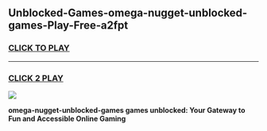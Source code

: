 
## Unblocked-Games-omega-nugget-unblocked-games-Play-Free-a2fpt
<h3>
<a href="https://premium76.site?title=omega-nugget-unblocked-games&ref=18A">CLICK TO PLAY</a></h3>
<hr>

<h3>
<a href="https://premium76.site?title=omega-nugget-unblocked-games&ref=18A">CLICK 2 PLAY</a>
  
</h3>

<a href="https://premium76.site?title=omega-nugget-unblocked-games&ref=18A"><img src="https://clearcache.store/games.png"></a>


**omega-nugget-unblocked-games games unblocked: Your Gateway to Fun and Accessible Online Gaming**
